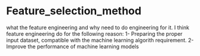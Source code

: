 # Feature_selection_method
what the feature engineering and why need to do engineering for it.
  I think feature engineering do for the following reason:
    1- Preparing the proper input dataset, compatible with the machine learning algorith requirement.
    2- Improve the performance of machine learning models
